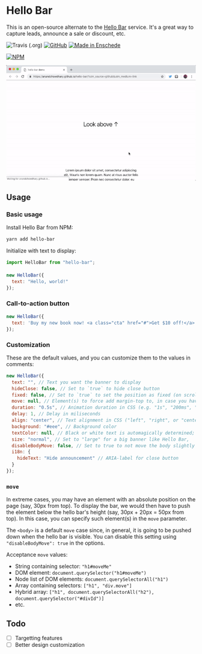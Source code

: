 # Hello Bar

This is an open-source alternate to the [Hello Bar](https://www.hellobar.com/) service. It's a great way to capture leads, announce a sale or discount, etc.


![Travis (.org)](https://travis-ci.org/AnandChowdhary/hello-bar.svg?branch=master)
[![GitHub](https://img.shields.io/github/license/anandchowdhary/hello-bar.svg)](https://github.com/AnandChowdhary/add-to-calendar/blob/master/LICENSE)
[![Made in Enschede](https://img.shields.io/badge/made%20in-Enschede-brightgreen.svg)](https://cityofenschede.com/)

[![NPM](https://nodei.co/npm/hello-bar.png)](https://nodei.co/npm/hello-bar/)

![Hello Bar demo](https://raw.githubusercontent.com/AnandChowdhary/hello-bar/master/ezgif-2-d4d4c80c2710.gif)

## Usage

### Basic usage

Install Hello Bar from NPM:

```bash
yarn add hello-bar
```

Initialize with text to display:

```js
import HelloBar from "hello-bar";

new HelloBar({
  text: "Hello, world!"
});
```

### Call-to-action button

```js
new HelloBar({
  text: 'Buy my new book now! <a class="cta" href="#">Get $10 off!</a>'
});
```

### Customization

These are the default values, and you can customize them to the values in comments:

```js
new HelloBar({
  text: "", // Text you want the banner to display
  hideClose: false, // Set to `true` to hide close button
  fixed: false, // Set to `true` to set the position as fixed (on scroll)
  move: null, // Element(s) to force add margin-top to, in case you have any absolutely positioned elements
  duration: "0.5s", // Animation duration in CSS (e.g. "1s", "200ms", "none", etc.)
  delay: 1, // Delay in miliseconds
  align: "center", // Text alignment in CSS ("left", "right", or "center")
  background: "#eee", // Background color
  textColor: null, // Black or white text is automagically determined; you can specify a color if you like
  size: "normal", // Set to "large" for a big banner like Hello Bar,
  disableBodyMove: false, // Set to true to not move the body slightly down
  i18n: {
    hideText: "Hide announcement" // ARIA-label for close button
  }
});
```

### `move`

In extreme cases, you may have an element with an absolute position on the page (say, 30px from top). To display the bar, we would then have to push the element below the hello bar's height (say, 30px + 20px = 50px from top). In this case, you can specify such element(s) in the `move` parameter.

The `<body>` is a default `move` case since, in general, it is going to be pushed down when the hello bar is visible. You can disable this setting using `"disableBodyMove": true` in the options.

Acceptance `move` values:

- String containing selector: `"h1#moveMe"`
- DOM element: `document.querySelector("h1#moveMe")`
- Node list of DOM elements: `document.querySelectorAll("h1")`
- Array containing selectors: `["h1", "div.move"]`
- Hybrid array: `["h1", document.querySelectorAll("h2"), document.querySelector("#divId")]`
- etc.

## Todo
- [ ] Targetting features
- [ ] Better design customization
